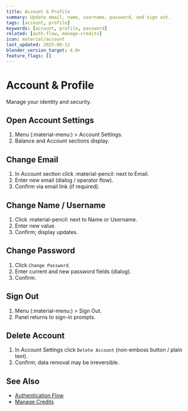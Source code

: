 ```yaml
---
title: Account & Profile
summary: Update email, name, username, password, and sign out.
tags: [account, profile]
keywords: [account, profile, password]
related: [auth-flow, manage-credits]
icon: material/account
last_updated: 2025-08-12
blender_version_target: 4.0+
feature_flags: []
---
```


# Account & Profile

Manage your identity and security.

## Open Account Settings
1. Menu (:material-menu:) > Account Settings.
2. Balance and Account sections display.

## Change Email
1. In Account section click :material-pencil: next to Email.
2. Enter new email (dialog / operator flow).
3. Confirm via email link (if required).

## Change Name / Username
1. Click :material-pencil: next to Name or Username.
2. Enter new value.
3. Confirm; display updates.

## Change Password
1. Click `Change Password`.
2. Enter current and new password fields (dialog).
3. Confirm.

## Sign Out
1. Menu (:material-menu:) > Sign Out.
2. Panel returns to sign-in prompts.

## Delete Account
1. In Account Settings click `Delete Account` (non-emboss button / plain text).
2. Confirm; data removal may be irreversible.

## See Also
- [Authentication Flow](auth-flow.md)
- [Manage Credits](manage-credits.md)
